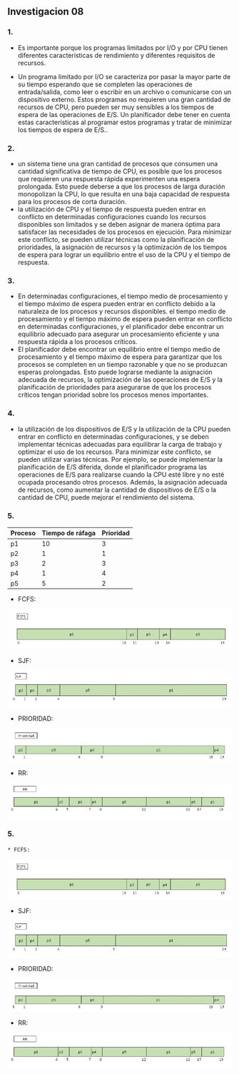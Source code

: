 ## Investigacion 08


### 1.
   * Es importante porque los programas limitados por I/O y por CPU tienen diferentes características de rendimiento y diferentes requisitos de recursos.

   * Un programa limitado por I/O se caracteriza por pasar la mayor parte de su tiempo esperando que se completen las operaciones de entrada/salida, como leer o escribir en un archivo o comunicarse con un dispositivo externo. Estos programas no requieren una gran cantidad de recursos de CPU, pero pueden ser muy sensibles a los tiempos de espera de las operaciones de E/S. Un planificador debe tener en cuenta estas características al programar estos programas y tratar de minimizar los tiempos de espera de E/S..
    

### 2. 

   * un sistema tiene una gran cantidad de procesos que consumen una cantidad significativa de tiempo de CPU, es posible que los procesos que requieren una respuesta rápida experimenten una espera prolongada. Esto puede deberse a que los procesos de larga duración monopolizan la CPU, lo que resulta en una baja capacidad de respuesta para los procesos de corta duración.
   * la utilización de CPU y el tiempo de respuesta pueden entrar en conflicto en determinadas configuraciones cuando los recursos disponibles son limitados y se deben asignar de manera óptima para satisfacer las necesidades de los procesos en ejecución. Para minimizar este conflicto, se pueden utilizar técnicas como la planificación de prioridades, la asignación de recursos y la optimización de los tiempos de espera para lograr un equilibrio entre el uso de la CPU y el tiempo de respuesta.

### 3.

   * En determinadas configuraciones, el tiempo medio de procesamiento y el tiempo máximo de espera pueden entrar en conflicto debido a la naturaleza de los procesos y recursos disponibles. el tiempo medio de procesamiento y el tiempo máximo de espera pueden entrar en conflicto en determinadas configuraciones, y el planificador debe encontrar un equilibrio adecuado para asegurar un procesamiento eficiente y una respuesta rápida a los procesos críticos.
   * El planificador debe encontrar un equilibrio entre el tiempo medio de procesamiento y el tiempo máximo de espera para garantizar que los procesos se completen en un tiempo razonable y que no se produzcan esperas prolongadas. Esto puede lograrse mediante la asignación adecuada de recursos, la optimización de las operaciones de E/S y la planificación de prioridades para asegurarse de que los procesos críticos tengan prioridad sobre los procesos menos importantes.
 
### 4.

   * la utilización de los dispositivos de E/S y la utilización de la CPU pueden entrar en conflicto en determinadas configuraciones, y se deben implementar técnicas adecuadas para equilibrar la carga de trabajo y optimizar el uso de los recursos. Para minimizar este conflicto, se pueden utilizar varias técnicas. Por ejemplo, se puede implementar la planificación de E/S diferida, donde el planificador programa las operaciones de E/S para realizarse cuando la CPU esté libre y no esté ocupada procesando otros procesos. Además, la asignación adecuada de recursos, como aumentar la cantidad de dispositivos de E/S o la cantidad de CPU, puede mejorar el rendimiento del sistema.

### 5.

Proceso | Tiempo de ráfaga | Prioridad 
--------|-----------------|-----------
 p1     |       10        |    3     
 p2     |       1         |    1     
 p3     |       2         |    3     
 p4     |       1         |    4     
 p5     |       5         |    2 
 
 
 
   * FCFS:
 
 ![Diagrama de Grantt FCFS](https://github.com/DiegoEsteban07/Sistemas-Operacionales-H1/blob/main/Taller%208/FCFS2.jpg?raw=true)
 
  * SJF:
 
 ![Diagrama de Grantt FCFS](https://github.com/DiegoEsteban07/Sistemas-Operacionales-H1/blob/main/Taller%208/SJF.jpg?raw=true)
 
  * PRIORIDAD:
 
 ![Diagrama de Grantt FCFS](https://github.com/DiegoEsteban07/Sistemas-Operacionales-H1/blob/main/Taller%208/Prioridad.jpg?raw=true)
 
  * RR:
 
 ![Diagrama de Grantt FCFS](https://github.com/DiegoEsteban07/Sistemas-Operacionales-H1/blob/main/Taller%208/RR2.jpg?raw=true)


### 5.
 
    * FCFS:
 
 ![Diagrama de Grantt FCFS](https://github.com/DiegoEsteban07/Sistemas-Operacionales-H1/blob/main/Taller%208/FCFS2.jpg?raw=true)
 
  * SJF:
 
 ![Diagrama de Grantt FCFS](https://github.com/DiegoEsteban07/Sistemas-Operacionales-H1/blob/main/Taller%208/SJF.jpg?raw=true)
 
  * PRIORIDAD:
 
 ![Diagrama de Grantt FCFS](https://github.com/DiegoEsteban07/Sistemas-Operacionales-H1/blob/main/Taller%208/Prioridad.jpg?raw=true)
 
  * RR:
 
 ![Diagrama de Grantt FCFS](https://github.com/DiegoEsteban07/Sistemas-Operacionales-H1/blob/main/Taller%208/RR2.jpg?raw=true)
 
 
 
 

